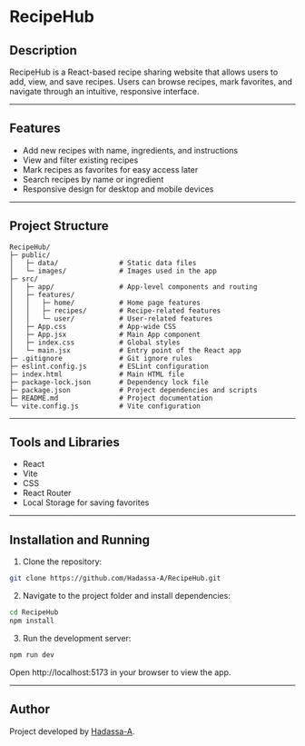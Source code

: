 # RecipeHub

## Description
RecipeHub is a React-based recipe sharing website that allows users to add, view, and save recipes.
Users can browse recipes, mark favorites, and navigate through an intuitive, responsive interface.

---

## Features
- Add new recipes with name, ingredients, and instructions
- View and filter existing recipes
- Mark recipes as favorites for easy access later
- Search recipes by name or ingredient
- Responsive design for desktop and mobile devices

---

## Project Structure
```
RecipeHub/
├─ public/
│   ├─ data/               # Static data files
│   └─ images/             # Images used in the app
├─ src/
│   ├─ app/                # App-level components and routing
│   ├─ features/
│   │   ├─ home/           # Home page features
│   │   ├─ recipes/        # Recipe-related features
│   │   └─ user/           # User-related features
│   ├─ App.css             # App-wide CSS
│   ├─ App.jsx             # Main App component
│   ├─ index.css           # Global styles
│   └─ main.jsx            # Entry point of the React app
├─ .gitignore              # Git ignore rules
├─ eslint.config.js        # ESLint configuration
├─ index.html              # Main HTML file
├─ package-lock.json       # Dependency lock file
├─ package.json            # Project dependencies and scripts
├─ README.md               # Project documentation
└─ vite.config.js          # Vite configuration
```

---

## Tools and Libraries
- React
- Vite
- CSS
- React Router
- Local Storage for saving favorites

---

## Installation and Running
1. Clone the repository:
```bash
git clone https://github.com/Hadassa-A/RecipeHub.git
```

2. Navigate to the project folder and install dependencies:
```bash
cd RecipeHub
npm install
```

3. Run the development server:
```bash
npm run dev
```

Open http://localhost:5173 in your browser to view the app.

---

## Author
Project developed by [Hadassa-A](https://github.com/Hadassa-A).
